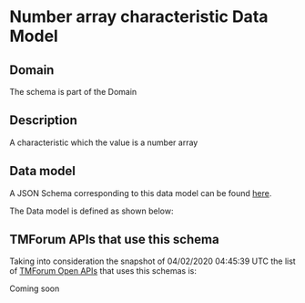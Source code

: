 # Number array characteristic Data Model

## Domain

The  schema is part of the  Domain

## Description

A characteristic which the value is a number array

## Data model

A JSON Schema corresponding to this data model can be found
[here](https://github.com/tmforum-rand/schemas/blob/candidates/Common/NumberArrayCharacteristic.schema.json).

The Data model is defined as shown below:




## TMForum APIs that use this schema

Taking into consideration the snapshot of 04/02/2020 04:45:39 UTC the list of [TMForum Open APIs](https://www.tmforum.org/open-apis/) that uses this schemas is:

Coming soon